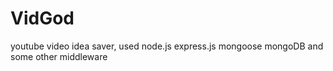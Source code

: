 # VidGod
youtube video idea saver,
used node.js express.js mongoose mongoDB and some other middleware
